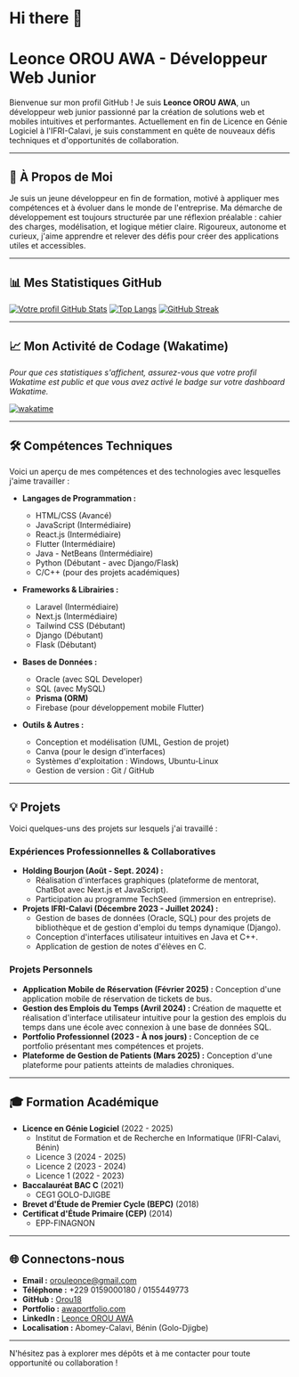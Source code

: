 # Hi there 👋
# Leonce OROU AWA - Développeur Web Junior

Bienvenue sur mon profil GitHub ! Je suis **Leonce OROU AWA**, un développeur web junior passionné par la création de solutions web et mobiles intuitives et performantes. Actuellement en fin de Licence en Génie Logiciel à l'IFRI-Calavi, je suis constamment en quête de nouveaux défis techniques et d'opportunités de collaboration.

---

## 🚀 À Propos de Moi

Je suis un jeune développeur en fin de formation, motivé à appliquer mes compétences et à évoluer dans le monde de l'entreprise. Ma démarche de développement est toujours structurée par une réflexion préalable : cahier des charges, modélisation, et logique métier claire. Rigoureux, autonome et curieux, j'aime apprendre et relever des défis pour créer des applications utiles et accessibles.

---

## 📊 Mes Statistiques GitHub

[![Votre profil GitHub Stats](https://github-readme-stats.vercel.app/api?username=Orou18&show_icons=true&theme=radical&include_all_commits=true&count_private=true)](https://github.com/Orou18)
[![Top Langs](https://github-readme-stats.vercel.app/api/top-langs/?username=Orou18&layout=compact&theme=radical)](https://github.com/Orou18)
[![GitHub Streak](https://streak-stats.demolab.com/?user=Orou18&theme=radical)](https://git.io/streak-stats)

---

## 📈 Mon Activité de Codage (Wakatime)

*Pour que ces statistiques s'affichent, assurez-vous que votre profil Wakatime est public et que vous avez activé le badge sur votre dashboard Wakatime.*

[![wakatime](https://wakatime.com/badge/user/adc73252-e643-4926-9070-250132f06eef.svg)](https://wakatime.com/@adc73252-e643-4926-9070-250132f06eef)

---

## 🛠️ Compétences Techniques

Voici un aperçu de mes compétences et des technologies avec lesquelles j'aime travailler :

* **Langages de Programmation :**
    * HTML/CSS (Avancé)
    * JavaScript (Intermédiaire)
    * React.js (Intermédiaire)
    * Flutter (Intermédiaire)
    * Java - NetBeans (Intermédiaire)
    * Python (Débutant - avec Django/Flask)
    * C/C++ (pour des projets académiques)

* **Frameworks & Librairies :**
    * Laravel (Intermédiaire)
    * Next.js (Intermédiaire)
    * Tailwind CSS (Débutant)
    * Django (Débutant)
    * Flask (Débutant)

* **Bases de Données :**
    * Oracle (avec SQL Developer)
    * SQL (avec MySQL)
    * **Prisma (ORM)**
    * Firebase (pour développement mobile Flutter)

* **Outils & Autres :**
    * Conception et modélisation (UML, Gestion de projet)
    * Canva (pour le design d'interfaces)
    * Systèmes d'exploitation : Windows, Ubuntu-Linux
    * Gestion de version : Git / GitHub

---

## 💡 Projets

Voici quelques-uns des projets sur lesquels j'ai travaillé :

### Expériences Professionnelles & Collaboratives

* **Holding Bourjon (Août - Sept. 2024) :**
    * Réalisation d'interfaces graphiques (plateforme de mentorat, ChatBot avec Next.js et JavaScript).
    * Participation au programme TechSeed (immersion en entreprise).
* **Projets IFRI-Calavi (Décembre 2023 - Juillet 2024) :**
    * Gestion de bases de données (Oracle, SQL) pour des projets de bibliothèque et de gestion d'emploi du temps dynamique (Django).
    * Conception d'interfaces utilisateur intuitives en Java et C++.
    * Application de gestion de notes d'élèves en C.

### Projets Personnels

* **Application Mobile de Réservation (Février 2025) :** Conception d'une application mobile de réservation de tickets de bus.
* **Gestion des Emplois du Temps (Avril 2024) :** Création de maquette et réalisation d'interface utilisateur intuitive pour la gestion des emplois du temps dans une école avec connexion à une base de données SQL.
* **Portfolio Professionnel (2023 - À nos jours) :** Conception de ce portfolio présentant mes compétences et projets.
* **Plateforme de Gestion de Patients (Mars 2025) :** Conception d'une plateforme pour patients atteints de maladies chroniques.

---

## 🎓 Formation Académique

* **Licence en Génie Logiciel** (2022 - 2025)
    * Institut de Formation et de Recherche en Informatique (IFRI-Calavi, Bénin)
    * Licence 3 (2024 - 2025)
    * Licence 2 (2023 - 2024)
    * Licence 1 (2022 - 2023)
* **Baccalauréat BAC C** (2021)
    * CEG1 GOLO-DJIGBE
* **Brevet d'Étude de Premier Cycle (BEPC)** (2018)
* **Certificat d'Étude Primaire (CEP)** (2014)
    * EPP-FINAGNON

---

## 🌐 Connectons-nous

* **Email :** orouleonce@gmail.com
* **Téléphone :** +229 0159000180 / 0155449773
* **GitHub :** [Orou18](https://github.com/Orou18)
* **Portfolio :** [awaportfolio.com](https://portfolio-achi8uuk1-orouleonce-gmailcoms-projects.vercel.app/)
* **LinkedIn :** [Leonce OROU AWA](https://www.linkedin.com/in/leonce-orou-awa-481801276?utm_source=share&utm_campaign=share_via&utm_content=profile&utm_medium=ios_app)
* **Localisation :** Abomey-Calavi, Bénin (Golo-Djigbe)

---

N'hésitez pas à explorer mes dépôts et à me contacter pour toute opportunité ou collaboration !
